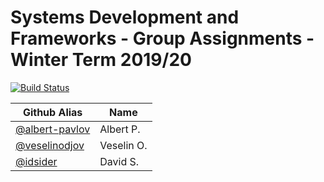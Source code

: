 # Systems Development and Frameworks - Group Assignments - Winter Term 2019/20

[![Build Status](https://travis-ci.com/albert-pavlov/Systems-Development-and-Frameworks.svg?branch=dev_5_pairprog)](https://travis-ci.com/albert-pavlov/Systems-Development-and-Frameworks)

| Github Alias                                         | Name         |
| ---------------------------------------------------- | ------------ |
| [@albert-pavlov](https://github.com/albert-pavlov)   | Albert P.    |
| [@veselinodjov](https://github.com/veselinodjov)     | Veselin O.   |
| [@idsider](https://github.com/idsider)               | David S.     |
